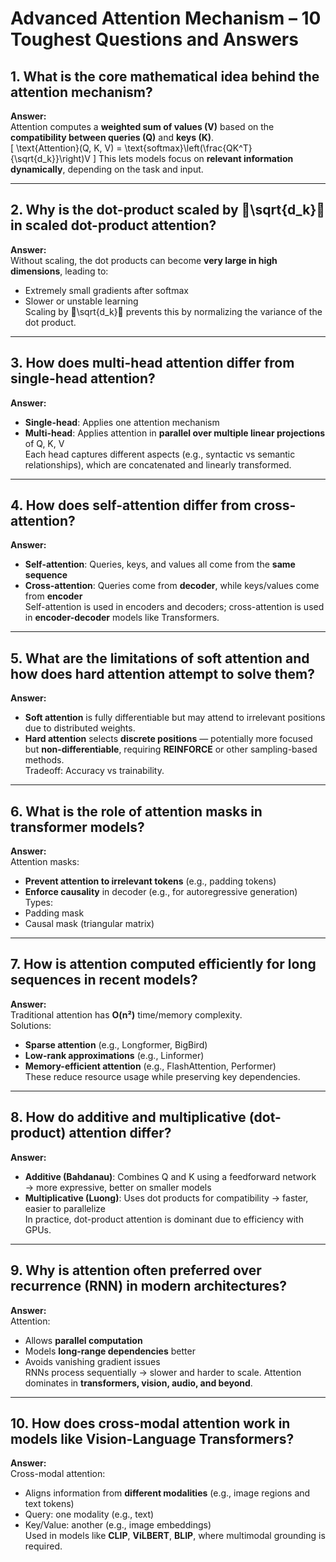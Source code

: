 # Advanced Attention Mechanism – 10 Toughest Questions and Answers

## 1. What is the core mathematical idea behind the attention mechanism?
**Answer:**  
Attention computes a **weighted sum of values (V)** based on the **compatibility between queries (Q)** and **keys (K)**.  
\[
\text{Attention}(Q, K, V) = \text{softmax}\left(\frac{QK^T}{\sqrt{d_k}}\right)V
\]
This lets models focus on **relevant information dynamically**, depending on the task and input.

---

## 2. Why is the dot-product scaled by \sqrt{d_k} in scaled dot-product attention?
**Answer:**  
Without scaling, the dot products can become **very large in high dimensions**, leading to:
- Extremely small gradients after softmax
- Slower or unstable learning  
Scaling by \sqrt{d_k} prevents this by normalizing the variance of the dot product.

---

## 3. How does multi-head attention differ from single-head attention?
**Answer:**  
- **Single-head**: Applies one attention mechanism  
- **Multi-head**: Applies attention in **parallel over multiple linear projections** of Q, K, V  
Each head captures different aspects (e.g., syntactic vs semantic relationships), which are concatenated and linearly transformed.

---

## 4. How does self-attention differ from cross-attention?
**Answer:**  
- **Self-attention**: Queries, keys, and values all come from the **same sequence**  
- **Cross-attention**: Queries come from **decoder**, while keys/values come from **encoder**  
Self-attention is used in encoders and decoders; cross-attention is used in **encoder-decoder** models like Transformers.

---

## 5. What are the limitations of soft attention and how does hard attention attempt to solve them?
**Answer:**  
- **Soft attention** is fully differentiable but may attend to irrelevant positions due to distributed weights.  
- **Hard attention** selects **discrete positions** — potentially more focused but **non-differentiable**, requiring **REINFORCE** or other sampling-based methods.  
Tradeoff: Accuracy vs trainability.

---

## 6. What is the role of attention masks in transformer models?
**Answer:**  
Attention masks:
- **Prevent attention to irrelevant tokens** (e.g., padding tokens)
- **Enforce causality** in decoder (e.g., for autoregressive generation)
Types:
- Padding mask
- Causal mask (triangular matrix)

---

## 7. How is attention computed efficiently for long sequences in recent models?
**Answer:**  
Traditional attention has **O(n²)** time/memory complexity.  
Solutions:
- **Sparse attention** (e.g., Longformer, BigBird)  
- **Low-rank approximations** (e.g., Linformer)  
- **Memory-efficient attention** (e.g., FlashAttention, Performer)  
These reduce resource usage while preserving key dependencies.

---

## 8. How do additive and multiplicative (dot-product) attention differ?
**Answer:**  
- **Additive (Bahdanau)**: Combines Q and K using a feedforward network → more expressive, better on smaller models  
- **Multiplicative (Luong)**: Uses dot products for compatibility → faster, easier to parallelize  
In practice, dot-product attention is dominant due to efficiency with GPUs.

---

## 9. Why is attention often preferred over recurrence (RNN) in modern architectures?
**Answer:**  
Attention:
- Allows **parallel computation**  
- Models **long-range dependencies** better  
- Avoids vanishing gradient issues  
RNNs process sequentially → slower and harder to scale. Attention dominates in **transformers, vision, audio, and beyond**.

---

## 10. How does cross-modal attention work in models like Vision-Language Transformers?
**Answer:**  
Cross-modal attention:
- Aligns information from **different modalities** (e.g., image regions and text tokens)  
- Query: one modality (e.g., text)  
- Key/Value: another (e.g., image embeddings)  
Used in models like **CLIP**, **ViLBERT**, **BLIP**, where multimodal grounding is required.
